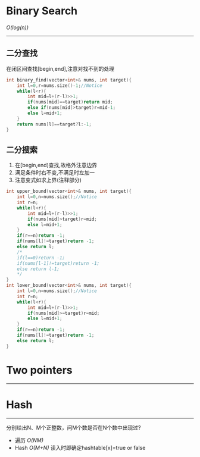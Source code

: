 # Binary Search
*O(log(n))*

---
## 二分查找
在闭区间查找[begin,end],注意对找不到的处理
```cpp
int binary_find(vector<int>& nums, int target){
    int l=0,r=nums.size()-1;//Notice
    while(l<r){
        int mid=l+(r-l)>>1;
        if(nums[mid]==target)return mid;
        else if(nums[mid]>target)r=mid-1;
        else l=mid+1;
    }
    return nums[l]==target?l:-1;
}
```
## 二分搜索
1. 在[begin,end)查找,故格外注意边界
2. 满足条件时右不变,不满足时左加一
3. 注意变式如求上界(注释部分)
```cpp
int upper_bound(vector<int>& nums, int target){
    int l=0,n=nums.size();//Notice
    int r=n;
    while(l<r){
        int mid=l+(r-l)>>1;
        if(nums[mid]>target)r=mid;
        else l=mid+1;
    }
    if(r==n)return -1;
    if(nums[l]!=target)return -1;
    else return l;
    /*
    if(l==0)return -1;
    if(nums[l-1]!=target)return -1;
    else return l-1;    
    */
}
int lower_bound(vector<int>& nums, int target){
    int l=0,n=nums.size();//Notice
    int r=n;
    while(l<r){
        int mid=l+(r-l)>>1;
        if(nums[mid]>=target)r=mid;
        else l=mid+1;
    }
    if(r==n)return -1;
    if(nums[l]!=target)return -1;
    else return l;
}
```
# Two pointers
---

# Hash
---
分别给出N、M个正整数，问M个数是否在N个数中出现过?

- 遍历 *O(NM)*
- Hash *O(M+N)*
读入时即确定hashtable[x]=true or false
